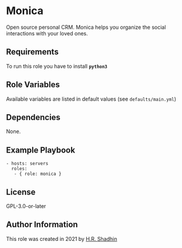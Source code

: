 # Monica

Open source personal CRM. Monica helps you organize the social interactions with your loved ones.

## Requirements

To run this role you have to install **`python3`**

## Role Variables

Available variables are listed in default values (see `defaults/main.yml`)

## Dependencies

None.

## Example Playbook

    - hosts: servers
      roles:
       - { role: monica }

## License

GPL-3.0-or-later

## Author Information

This role was created in 2021 by [H.R. Shadhin](https://hrshadhin.me)
